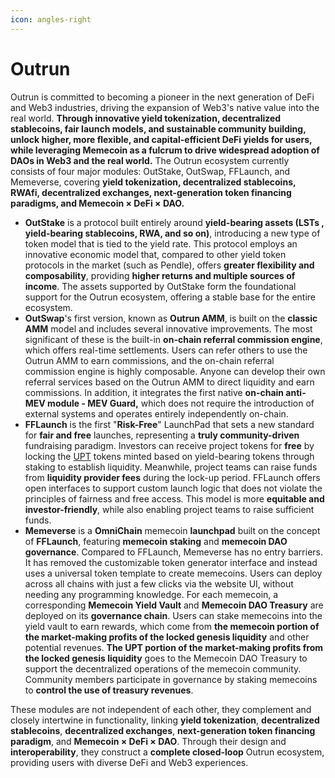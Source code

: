 ```yaml
---
icon: angles-right
---
```


# Outrun

Outrun is committed to becoming a pioneer in the next generation of DeFi and Web3 industries, driving the expansion of Web3's native value into the real world. **Through innovative yield tokenization, decentralized stablecoins, fair launch models, and sustainable community building, unlock higher, more flexible, and capital-efficient DeFi yields for users, while leveraging Memecoin as a fulcrum to drive widespread adoption of DAOs in Web3 and the real world.** The Outrun ecosystem currently consists of four major modules: OutStake, OutSwap, FFLaunch, and Memeverse, covering **yield tokenization, decentralized stablecoins, RWAfi, decentralized exchanges, next-generation token financing paradigms, and Memecoin × DeFi × DAO.**

* **OutStake** is a protocol built entirely around **yield-bearing assets (LSTs , yield-bearing stablecoins, RWA, and so on)**, introducing a new type of token model that is tied to the yield rate. This protocol employs an innovative economic model that, compared to other yield token protocols in the market (such as Pendle), offers **greater flexibility and composability**, providing **higher returns and multiple sources of income**. The assets supported by OutStake form the foundational support for the Outrun ecosystem, offering a stable base for the entire ecosystem.
* **OutSwap**'s first version, known as **Outrun AMM**, is built on the **classic AMM** model and includes several innovative improvements. The most significant of these is the built-in **on-chain referral commission engine**, which offers real-time settlements. Users can refer others to use the Outrun AMM to earn commissions, and the on-chain referral commission engine is highly composable. Anyone can develop their own referral services based on the Outrun AMM to direct liquidity and earn commissions. In addition, it integrates the first native **on-chain anti-MEV module - MEV Guard,** which does not require the introduction of external systems and operates entirely independently on-chain.
* **FFLaunch** is the first "**Risk-Free**" LaunchPad that sets a new standard for **fair and free** launches, representing a **truly community-driven** fundraising paradigm. Investors can receive project tokens for **free** by locking the [UPT](outstake/yield-tokenization/upt.md) tokens minted based on yield-bearing tokens through staking to establish liquidity. Meanwhile, project teams can raise funds from **liquidity provider fees** during the lock-up period. FFLaunch offers open interfaces to support custom launch logic that does not violate the principles of fairness and free access. This model is more **equitable and investor-friendly**, while also enabling project teams to raise sufficient funds.
* **Memeverse** is a **OmniChain** memecoin **launchpad** built on the concept of **FFLaunch**, featuring **memecoin staking** and **memecoin DAO governance**. Compared to FFLaunch, Memeverse has no entry barriers. It has removed the customizable token generator interface and instead uses a universal token template to create memecoins. Users can deploy across all chains with just a few clicks via the website UI, without needing any programming knowledge. For each memecoin, a corresponding **Memecoin Yield Vault** and **Memecoin DAO Treasury** are deployed on its **governance chain**. Users can stake memecoins into the yield vault to earn rewards, which come from **the memecoin portion of the market-making profits of the locked genesis liquidity** and other potential revenues. **The UPT portion of the market-making profits from the locked genesis liquidity** goes to the Memecoin DAO Treasury to support the decentralized operations of the memecoin community. Community members participate in governance by staking memecoins to **control the use of treasury revenues**.

These modules are not independent of each other, they complement and closely intertwine in functionality, linking **yield tokenization**, **decentralized stablecoins**, **decentralized exchanges**, **next-generation token financing paradigm**, and **Memecoin × DeFi × DAO‌**. Through their design and **interoperability**, they construct a **complete closed-loop** Outrun ecosystem, providing users with diverse DeFi and Web3 experiences.
